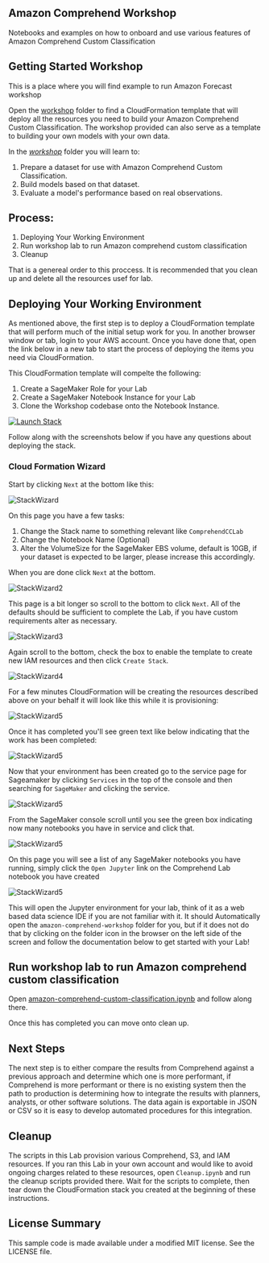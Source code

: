 ## Amazon Comprehend Workshop

Notebooks and examples on how to onboard and use various features of Amazon Comprehend Custom Classification 

## Getting Started Workshop

This is a place where you will find example to run Amazon Forecast workshop

Open the [workshop](workshop/) folder to find a CloudFormation template that will deploy all the resources you need to build your Amazon Comprehend Custom Classification. The workshop provided can also serve as a template to building your own models with your own data.

In the [*workshop*](workshop/) folder you will learn to:

1. Prepare a dataset for use with Amazon Comprehend Custom Classification.
2. Build models based on that dataset.
3. Evaluate a model's performance based on real observations.


## Process:

1. Deploying Your Working Environment
1. Run workshop lab to run Amazon comprehend custom classification
1. Cleanup

That is a genereal order to this proccess. It is recommended that you clean up and delete all the resources usef for lab.


## Deploying Your Working Environment

As mentioned above, the first step is to deploy a CloudFormation template that will perform much of the initial setup work for you. In another browser window or tab, login to your AWS account. Once you have done that, open the link below in a new tab to start the process of deploying the items you need via CloudFormation.

This CloudFormation template will compelte the following:

1. Create a SageMaker Role for your Lab
1. Create a SageMaker Notebook Instance for your Lab
1. Clone the Workshop codebase onto the Notebook Instance.

[![Launch Stack](https://s3.amazonaws.com/cloudformation-examples/cloudformation-launch-stack.png)](https://console.aws.amazon.com/cloudformation/home#/stacks/new?stackName=ComprehendCCLab&templateURL=https://ai-ml-services-lab.s3.amazonaws.com/public/labs/comprehend/ComprehendLab.yaml)

Follow along with the screenshots below if you have any questions about deploying the stack.

### Cloud Formation Wizard

Start by clicking `Next` at the bottom like this:

![StackWizard](static/imgs/img1.png)

On this page you have a few tasks:

1. Change the Stack name to something relevant like `ComprehendCCLab`
2. Change the Notebook Name (Optional)
3. Alter the VolumeSize for the SageMaker EBS volume, default is 10GB, if your dataset is expected to be larger, please increase this accordingly.


When you are done click `Next` at the bottom.

![StackWizard2](static/imgs/img2.png)

This page is a bit longer so scroll to the bottom to click `Next`. All of the defaults should be sufficient to complete the Lab, if you have custom requirements alter as necessary.

![StackWizard3](static/imgs/img3.png)


Again scroll to the bottom, check the box to enable the template to create new IAM resources and then click `Create Stack`.

![StackWizard4](static/imgs/img4.png)

For a few minutes CloudFormation will be creating the resources described above on your behalf it will look like this while it is provisioning:

![StackWizard5](static/imgs/img5.png)

Once it has completed you'll see green text like below indicating that the work has been completed:

![StackWizard5](static/imgs/img6.png)

Now that your environment has been created go to the service page for Sageamaker by clicking `Services` in the top of the console and then searching for `SageMaker` and clicking the service.


![StackWizard5](static/imgs/img7.png)

From the SageMaker console scroll until you see the green box indicating now many notebooks you have in service and click that.

![StackWizard5](static/imgs/img8.png)

On this page you will see a list of any SageMaker notebooks you have running, simply click the `Open Jupyter` link on the Comprehend Lab notebook you have created

![StackWizard5](static/imgs/img9.png)

This will open the Jupyter environment for your lab, think of it as a web based data science IDE if you are not familiar with it. It should Automatically open the `amazon-comprehend-workshop` folder for you, but if it does not do that by clicking on the folder icon in the browser on the left side of the screen and follow the documentation below to get started with your Lab!



## Run workshop lab to run Amazon comprehend custom classification

Open [amazon-comprehend-custom-classification.ipynb](workshop/amazon-comprehend-custom-classification.ipynb) and follow along there.

Once this has completed you can move onto clean up.

## Next Steps

The next step is to either compare the results from Comprehend against a previous approach and determine which one is more performant, if Comprehend is more performant or there is no existing system then the path to production is determining how to integrate the results with planners, analysts, or other software solutions. The data again is exportable in JSON or CSV so it is easy to develop automated procedures for this integration.

## Cleanup

The scripts in this Lab provision various Comprehend, S3, and IAM resources. If you ran this Lab in your own account and would like to avoid ongoing charges related to these resources, open `Cleanup.ipynb` and run the cleanup scripts provided there. Wait for the scripts to complete, then tear down the CloudFormation stack you created at the beginning of these instructions. 


## License Summary

This sample code is made available under a modified MIT license. See the LICENSE file.

